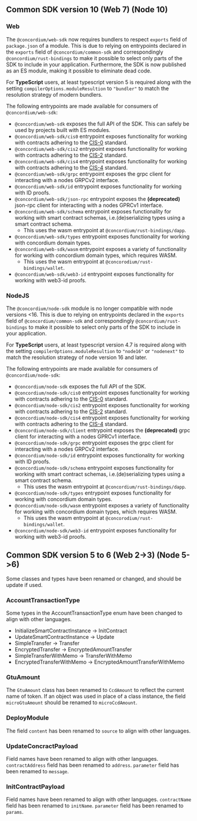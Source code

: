 ## Common SDK version 10 (Web 7) (Node 10)

### Web

The `@concordium/web-sdk` now requires bundlers to respect `exports` field of
`package.json` of a module. This is due to relying on entrypoints declared in
the `exports` field of `@concordium/common-sdk`
and correspondingly `@concordium/rust-bindings` to make it possible to select
only parts of the SDK to include in your application.
Furthermore, the SDK is now published as an ES module, making it possible to
eliminate dead code.

For **TypeScript** users, at least typescript version 5 is required along with
the setting `compilerOptions.moduleResultion` to `"bundler"` to match the
resolution strategy of modern bundlers.

The following entrypoints are made available for consumers of
`@concordium/web-sdk`:

- `@concordium/web-sdk` exposes the full API of the SDK.
This can safely be used by projects built with ES modules.
- `@concordium/web-sdk/cis0` entrypoint exposes functionality for working with
contracts adhering to the
[CIS-0](https://proposals.concordium.software/CIS/cis-0.html) standard.
- `@concordium/web-sdk/cis2` entrypoint exposes functionality for working with
contracts adhering to the
[CIS-2](https://proposals.concordium.software/CIS/cis-2.html) standard.
- `@concordium/web-sdk/cis4` entrypoint exposes functionality for working with
contracts adhering to the
[CIS-4](https://proposals.concordium.software/CIS/cis-4.html) standard.
- `@concordium/web-sdk/grpc` entrypoint exposes the grpc client for interacting
with a nodes GRPCv2 interface.
- `@concordium/web-sdk/id` entrypoint exposes functionality for working with
ID proofs.
- `@concordium/web-sdk/json-rpc` entrypoint exposes the **(deprecated)**
json-rpc client for interacting with a nodes GPRCv1 interface.
- `@concordium/web-sdk/schema` entrypoint exposes functionality for working
with smart contract schemas, i.e.(de)serializing types using a smart
contract schema.
  - This uses the wasm entrypoint at `@concordium/rust-bindings/dapp`.
- `@concordium/web-sdk/types` entrypoint exposes functionality for working
with concordium domain types.
- `@concordium/web-sdk/wasm` entrypoint exposes a variety of functionality for
working with concordium domain types, which requires WASM.
  - This uses the wasm entrypoint at `@concorodium/rust-bindings/wallet`.
- `@concordium/web-sdk/web3-id` entrypoint exposes functionality for working
with web3-id proofs.

### NodeJS

The `@concordium/node-sdk` module is no longer compatible with
node versions <16. This is due to relying on entrypoints declared in
the `exports` field of `@concordium/common-sdk`
and correspondingly `@concordium/rust-bindings` to make it possible to select
only parts of the SDK to include in your application.

For **TypeScript** users, at least typescript version 4.7 is required along
with the setting `compilerOptions.moduleResultion` to `"node16"` or
`"nodenext"` to match the resolution strategy of node version 16 and later.

The following entrypoints are made available for consumers of
`@concordium/node-sdk`:

- `@concordium/node-sdk` exposes the full API of the SDK.
- `@concordium/node-sdk/cis0` entrypoint exposes functionality for working
with contracts adhering to the
[CIS-0](https://proposals.concordium.software/CIS/cis-0.html) standard.
- `@concordium/node-sdk/cis2` entrypoint exposes functionality for working
with contracts adhering to the
[CIS-2](https://proposals.concordium.software/CIS/cis-2.html) standard.
- `@concordium/node-sdk/cis4` entrypoint exposes functionality for working
with contracts adhering to the
[CIS-4](https://proposals.concordium.software/CIS/cis-4.html) standard.
- `@concordium/node-sdk/client` entrypoint exposes the **(deprecated)**
grpc client for interacting with a nodes GPRCv1 interface.
- `@concordium/node-sdk/grpc` entrypoint exposes the grpc client for
interacting with a nodes GRPCv2 interface.
- `@concordium/node-sdk/id` entrypoint exposes functionality for working
with ID proofs.
- `@concordium/node-sdk/schema` entrypoint exposes functionality for working
with smart contract schemas, i.e.(de)serializing types using a smart contract schema.
  - This uses the wasm entrypoint at `@concordium/rust-bindings/dapp`.
- `@concordium/node-sdk/types` entrypoint exposes functionality for working
with concordium domain types.
- `@concordium/node-sdk/wasm` entrypoint exposes a variety of functionality for
working with concordium domain types, which requires WASM.
  - This uses the wasm entrypoint at `@concorodium/rust-bindings/wallet`.
- `@concordium/node-sdk/web3-id` entrypoint exposes functionality for working
with web3-id proofs.

## Common SDK version 5 to 6 (Web 2->3) (Node 5->6)

Some classes and types have been renamed or changed, and should be update if used.

### AccountTransactionType

Some types in the AccountTransactionType enum have been changed to align
with other languages.

- InitializeSmartContractInstance -> InitContract
- UpdateSmartContractInstance -> Update
- SimpleTransfer -> Transfer
- EncryptedTransfer -> EncryptedAmountTransfer
- SimpleTransferWithMemo -> TransferWithMemo
- EncryptedTransferWithMemo -> EncryptedAmountTransferWithMemo

### GtuAmount

The `GtuAmount` class has been renamed to `CcdAmount` to reflect the current
name of token.  If an object was used in place of a class instance, the field
`microGtuAmount` should be renamed to `microCcdAmount`.

### DeployModule

The field `content` has been renamed to `source` to align with other languages.

### UpdateConcractPayload

Field names have been renamed to align with other languages.  `contractAddress`
field has been renamed to `address`.  `parameter` field has been renamed to
`message`.

### InitContractPayload

Field names have been renamed to align with other languages.  `contractName`
field has been renamed to `initName`.  `parameter` field has been renamed to
`params`.
